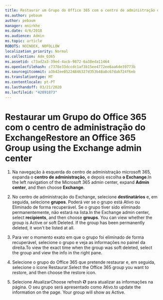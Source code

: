 ```yaml
---
title: Restaurar um Grupo do Office 365 com o centro de administração do Exchange
ms.author: pebaum
author: pebaum
manager: mnirkhe
ms.date: 4/6/2018
ms.audience: Admin
ms.topic: article
ROBOTS: NOINDEX, NOFOLLOW
localization_priority: Normal
ms.collection: Adm_O365
ms.assetid: c73ad2a3-39ed-4acb-9872-6a38eda11464
ms.openlocfilehash: c7378e33dccdc1af3b15ee4772ee6aa6de39773b
ms.sourcegitcommit: a3b42ee05224846327d353b48a8c67dab724f6eb
ms.translationtype: MT
ms.contentlocale: pt-PT
ms.lasthandoff: 03/21/2020
ms.locfileid: "42891873"
---
```

# <a name="restore-an-office-365-group-using-the-exchange-admin-center"></a><span data-ttu-id="d1ec0-102">Restaurar um Grupo do Office 365 com o centro de administração do Exchange</span><span class="sxs-lookup"><span data-stu-id="d1ec0-102">Restore an Office 365 Group using the Exchange admin center</span></span>

1. <span data-ttu-id="d1ec0-103">Na navegação à esquerda do centro de administração microsoft 365, expanda o **centro de administração,** e depois escolha **o Exchange**.</span><span class="sxs-lookup"><span data-stu-id="d1ec0-103">In the left navigation of the Microsoft 365 admin center, expand **Admin center**, and then choose **Exchange**.</span></span>
    
2. <span data-ttu-id="d1ec0-p101">No centro de administração do Exchange, selecione **destinatários** e, em seguida, selecione **grupos**. Poderá ver se o grupo está Ativo ou Eliminado de forma recuperável. Se o grupo tiver sido eliminado permanentemente, não estará na lista.</span><span class="sxs-lookup"><span data-stu-id="d1ec0-p101">In the Exchange admin center, select **recipients**, and then choose **groups**. You can view whether the group is Active or soft Deleted. If the group has been permanently deleted, it won't be listed at all.</span></span>
    
3. <span data-ttu-id="d1ec0-107">Para ver o momento exato em que o grupo foi eliminado de forma recuperável, selecione o grupo e veja as informações no painel da direita.</span><span class="sxs-lookup"><span data-stu-id="d1ec0-107">To view the exact time when the group was soft deleted, select the group and view the info in the right pane.</span></span>
    
4. <span data-ttu-id="d1ec0-108">Selecione o grupo do Office 365 que pretende restaurar e, em seguida, selecione o ícone Restaurar.</span><span class="sxs-lookup"><span data-stu-id="d1ec0-108">Select the Office 365 group you want to restore, and then choose the restore icon.</span></span>
    
5. <span data-ttu-id="d1ec0-109">Selecione Atualizar</span><span class="sxs-lookup"><span data-stu-id="d1ec0-109">Choose refresh</span></span> ![Ícone Atualizar](media/6464df90-2a91-4c1f-92a6-9a38c7696ac3.gif) <span data-ttu-id="d1ec0-p102">para atualizar as informações na página. O seu grupo será apresentado como Ativo.</span><span class="sxs-lookup"><span data-stu-id="d1ec0-p102">to update the information on the page. Your group will show as Active.</span></span> 
    

